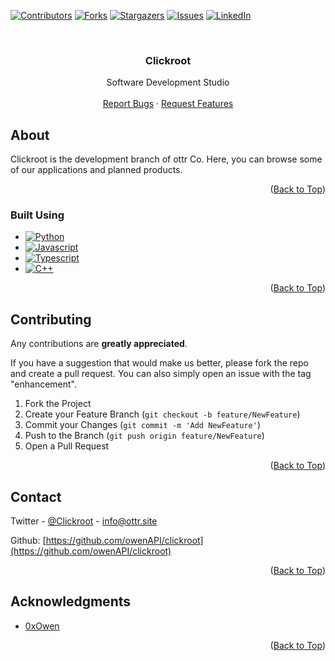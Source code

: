 <a name="readme-top"></a>

<!-- PROJECT SHIELDS -->

[![Contributors][contributors-shield]][contributors-url]
[![Forks][forks-shield]][forks-url]
[![Stargazers][stars-shield]][stars-url]
[![Issues][issues-shield]][issues-url]
[![LinkedIn][linkedin-shield]][linkedin-url]

<!-- PROJECT LOGO -->
<br />

<h3 align="center">Clickroot</h3>

  <p align="center">
    Software Development Studio
    <br />
    <br />
    <a href="https://github.com/owenAPI/Clickroot/issues">Report Bugs</a>
    ·
    <a href="https://github.com/owenAPI/Clickroot/issues">Request Features</a>
  </p>
</div>

<!-- ABOUT THE PROJECT -->

## About

Clickroot is the development branch of ottr Co. Here, you can browse some of our applications and planned products.

<p align="right">(<a href="#readme-top">Back to Top</a>)</p>

### Built Using

- [![Python][Python.org]][Python-url]
- [![Javascript][Javascript.com]][Javascript-url]
- [![Typescript][Typescript.org]][Typescript-url]
- [![C++][cplusplus.com]][C++-url]

<p align="right">(<a href="#readme-top">Back to Top</a>)</p>

<!-- CONTRIBUTING -->

## Contributing

Any contributions are **greatly appreciated**.

If you have a suggestion that would make us better, please fork the repo and create a pull request. You can also simply open an issue with the tag "enhancement".

1. Fork the Project
2. Create your Feature Branch (`git checkout -b feature/NewFeature`)
3. Commit your Changes (`git commit -m 'Add NewFeature'`)
4. Push to the Branch (`git push origin feature/NewFeature`)
5. Open a Pull Request

<p align="right">(<a href="#readme-top">Back to Top</a>)</p>

<!-- CONTACT -->

## Contact

Twitter - [@Clickroot](https://twitter.com/clickroot) - info@ottr.site

Github: [https://github.com/owenAPI/clickroot](https://github.com/owenAPI/clickroot)

<p align="right">(<a href="#readme-top">Back to Top</a>)</p>

<!-- ACKNOWLEDGMENTS -->

## Acknowledgments

- [0xOwen](https://x.com/0xOwen)

<p align="right">(<a href="#readme-top">Back to Top</a>)</p>

<!-- MARKDOWN LINKS & IMAGES -->
<!-- https://www.markdownguide.org/basic-syntax/#reference-style-links -->

[contributors-shield]: https://img.shields.io/github/contributors/owenAPI/dYxCODE.svg?style=for-the-badge
[contributors-url]: https://github.com/owenAPI/dYxCODE/graphs/contributors
[forks-shield]: https://img.shields.io/github/forks/owenAPI/dYxCODE.svg?style=for-the-badge
[forks-url]: https://github.com/owenAPI/dYxCODE/network/members
[stars-shield]: https://img.shields.io/github/stars/owenAPI/dYxCODE.svg?style=for-the-badge
[stars-url]: https://github.com/owenAPI/dYxCODE/stargazers
[issues-shield]: https://img.shields.io/github/issues/owenAPI/dYxCODE.svg?style=for-the-badge
[issues-url]: https://github.com/owenAPI/dYxCODE/issues
[linkedin-shield]: https://img.shields.io/badge/-LinkedIn-black.svg?style=for-the-badge&logo=linkedin&colorB=555
[linkedin-url]: https://linkedin.com/company/ottrcorp
[product-screenshot]: misc/screenshot.png
[Next.js]: https://img.shields.io/badge/next.js-000000?style=for-the-badge&logo=nextdotjs&logoColor=white
[Next-url]: https://nextjs.org/
[React.js]: https://img.shields.io/badge/React-20232A?style=for-the-badge&logo=react&logoColor=61DAFB
[React-url]: https://reactjs.org/
[Excel.com]: https://img.shields.io/badge/Microsoft_Excel-217346?style=for-the-badge&logo=microsoft-excel&logoColor=white
[Excel-url]: https://www.microsoft.com/en-us/microsoft-365/excel
[Tensorflow.org]: https://img.shields.io/badge/TensorFlow-FF6F00?style=for-the-badge&logo=tensorflow&logoColor=white
[Tensorflow-url]: https://www.tensorflow.org/
[MySQL.com]: https://img.shields.io/badge/MySQL-00000F?style=for-the-badge&logo=mysql&logoColor=white
[MySQL-url]: https://MySQL.com/
[Java.com]: https://img.shields.io/badge/Java-ED8B00?style=for-the-badge&logo=openjdk&logoColor=white
[Java-url]: https://Java.com/en/
[Python.org]: https://img.shields.io/badge/Python-3776AB?style=for-the-badge&logo=python&logoColor=white
[Python-url]: https://Python.org
[Bootstrap.com]: https://img.shields.io/badge/Bootstrap-563D7C?style=for-the-badge&logo=bootstrap&logoColor=white
[Bootstrap-url]: https://getbootstrap.com
[Javascript.com]: https://img.shields.io/badge/JavaScript-F7DF1E?style=for-the-badge&logo=javascript&logoColor=black
[Javascript-url]: https://Javascript.com
[JQuery.com]: https://img.shields.io/badge/jQuery-0769AD?style=for-the-badge&logo=jquery&logoColor=white
[JQuery-url]: https://jquery.com
[Typescript.org]: https://img.shields.io/badge/TypeScript-007ACC?style=for-the-badge&logo=typescript&logoColor=white
[Typescript-url]: https://typescriptlang.org
[cplusplus.com]: https://img.shields.io/badge/C%2B%2B-00599C?style=for-the-badge&logo=c%2B%2B&logoColor=white
[C++-url]: https://cplusplus.com
